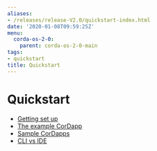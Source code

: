 ```yaml
---
aliases:
- /releases/release-V2.0/quickstart-index.html
date: '2020-01-08T09:59:25Z'
menu:
  corda-os-2-0:
    parent: corda-os-2-0-main
tags:
- quickstart
title: Quickstart
---
```



# Quickstart



* [Getting set up](getting-set-up.md)
* [The example CorDapp](tutorial-cordapp.md)
* [Sample CorDapps](https://www.corda.net/samples/)
* [CLI vs IDE](CLI-vs-IDE.md)



